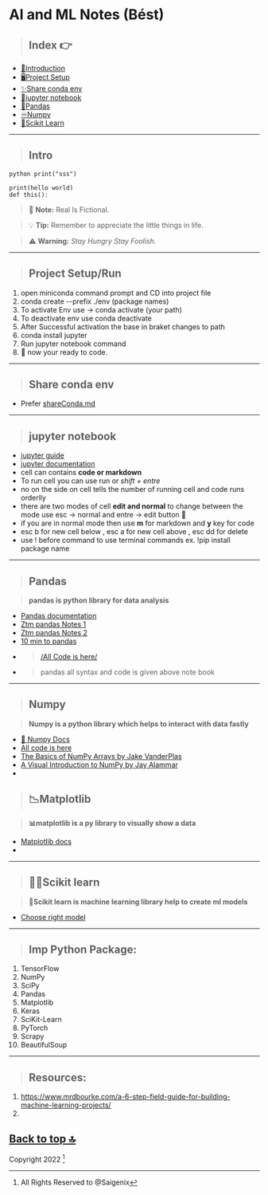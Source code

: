 # AI and ML Notes (Bést)

> ## Index 👉

- [🎉Introduction](#Intro)
- [🖥️Project Setup](#Project-Setup/Run)
- [✨Share conda env](#Share-conda-env)
- [📒jupyter notebook](#jupyter-notebook)
- [🐼Pandas](#Pandas)
- [♾️Numpy](#Numpy)
- [🔬Scikit Learn](#👨‍💻scikit-learn)


---
> ## Intro

 `python
 print("sss")`


 ```
 print(hello world)
 def this():
 ```

> :memo: **Note:** Real Is Fictional.

> :bulb: **Tip:** Remember to appreciate the little things in life.

> :warning: **Warning:** *Stay Hungry Stay Foolish.*

---

> ## Project Setup/Run

1. open miniconda command prompt and  CD into project file
2. conda create --prefix ./env (package names)
3. To activate Env use -> conda activate (your path)
4. To deactivate env use conda deactivate
5. After Successful activation the base in braket changes to path
6. conda install jupyter
7. Run jupyter notebook command
8. :memo: now your ready to code.

---

> ## Share conda env
- Prefer [shareConda.md](https://github.com/Saigenix/AI_ML_DS/blob/main/ShareConda.md)

---

> ## jupyter notebook

- [jupyter guide](https://www.dataquest.io/blog/jupyter-notebook-tutorial/)
- [jupyter documentation](https://jupyter-notebook.readthedocs.io/en/stable/)
- cell can contains **code or markdown**
- To run cell you can use run or *shift + entre*
- no on the side on cell tells the number of running cell and code runs orderlly
- there are two modes of cell **edit and normal** to change between the mode use esc -> normal and entre -> edit button 🔘
- if you are in normal mode then use **m** for markdown and **y** key for code
- esc b for new cell below , esc a for new cell above , esc dd for delete
- use ! before command to use terminal commands ex. !pip install package name



---
> ## Pandas

> **pandas is python library for data analysis**

- [Pandas documentation](https://pandas.pydata.org/pandas-docs/stable/)
- [Ztm pandas Notes 1](https://github.com/mrdbourke/zero-to-mastery-ml/blob/master/section-2-data-science-and-ml-tools/introduction-to-pandas-video.ipynb)
- [Ztm pandas Notes 2](https://github.com/mrdbourke/zero-to-mastery-ml/blob/master/section-2-data-science-and-ml-tools/introduction-to-pandas.ipynb)
- [10 min to pandas](https://pandas.pydata.org/pandas-docs/stable/user_guide/10min.html#min)
- > [/All Code is here/](https://colab.research.google.com/drive/1Kd-PEs8WmLzSE9WaYZtJhNREFtuW9CnE)
- > pandas all syntax and code is given above note book


---

> ## Numpy

> **Numpy is a python library which helps to interact with data fastly**

- [📄 Numpy Docs](https://numpy.org/doc/)
- [All code is here](https://github.com/Saigenix/AI_ML_DS/blob/main/code/introduction-to-numpy.ipynb)
- [The Basics of NumPy Arrays by Jake VanderPlas](https://jakevdp.github.io/PythonDataScienceHandbook/02.02-the-basics-of-numpy-arrays.html)
- [A Visual Introduction to NumPy by Jay Alammar](http://jalammar.github.io/visual-numpy/)
-

> ## 📉Matplotlib

> **📊matplotlib is a py library to visually show a data**

- [Matplotlib docs](https://matplotlib.org/3.1.1/contents.html)
-


---
> ## 👨‍💻Scikit learn

> **🧧Scikit learn is machine learning library help to create ml models**

- [Choose right model](https://scikit-learn.org/stable/tutorial/machine_learning_map/index.html)
---
> ## Imp Python Package:

1. TensorFlow
2. NumPy
3. SciPy
4. Pandas
5. Matplotlib
6. Keras
7. SciKit-Learn
8. PyTorch
9. Scrapy
10. BeautifulSoup

---

> ## Resources:

1. <https://www.mrdbourke.com/a-6-step-field-guide-for-building-machine-learning-projects/>
2.


[Back to top 🔝](#)
---

Copyright 2022 [^1]
[^1]: All Rights Reserved to @Saigenix
